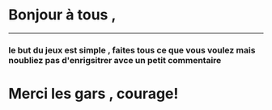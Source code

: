 # Bonjour à tous , 
-----
### le but du jeux est simple , faites tous ce que vous voulez mais noubliez pas d'enrigsitrer avce un petit commentaire

# Merci les gars , courage!
